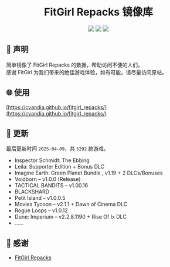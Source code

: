 ﻿<div align="center">

# FitGirl Repacks 镜像库

![](https://count.getloli.com/get/@fitgirl_repacks?theme=booru-lewd)
![](https://img.shields.io/badge/ci-passing-brightgreen.svg?logo=github) ![](https://img.shields.io/badge/license-MIT-brightgreen.svg)

</div>

## 📜 声明
简单镜像了 FitGirl Repacks 的数据，帮助访问不便的人们。  
感谢 FitGirl 为我们带来的绝佳游戏体验，如有可能，请尽量访问原站。

## 🌐 使用
[https://cvandia.github.io/fitgirl_repacks/](https://cvandia.github.io/fitgirl_repacks/)

## 🔄 更新
最后更新时间 `2025-04-09`，共 `5292` 款游戏。
- Inspector Schmidt: The Ebbing
- Leila: Supporter Edition + Bonus DLC
- Imagine Earth: Green Planet Bundle , v1.19 + 2 DLCs/Bonuses
- Voidborn – v1.0.0 (Release)
- TACTICAL BANDITS – v1.00.16
- BLACKSHARD
- Petit Island – v1.0.0.5
- Movies Tycoon – v2.1.1 + Dawn of Cinema DLC
- Rogue Loops – v1.0.12
- Dune: Imperium – v2.2.8.1190 + Rise Of Ix DLC
- ……

## 🙏 感谢
- [FitGirl Repacks](https://fitgirl-repacks.site/)
